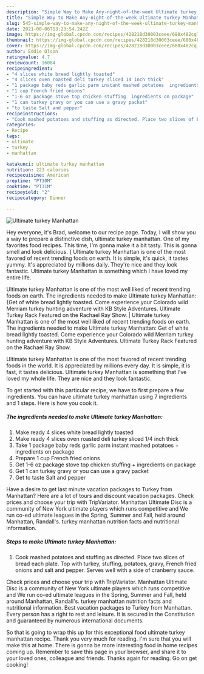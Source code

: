 ```yaml
---
description: "Simple Way to Make Any-night-of-the-week Ultimate turkey Manhattan"
title: "Simple Way to Make Any-night-of-the-week Ultimate turkey Manhattan"
slug: 545-simple-way-to-make-any-night-of-the-week-ultimate-turkey-manhattan
date: 2021-08-06T13:23:54.242Z
image: https://img-global.cpcdn.com/recipes/428218d30003ceee/680x482cq70/ultimate-turkey-manhattan-recipe-main-photo.jpg
thumbnail: https://img-global.cpcdn.com/recipes/428218d30003ceee/680x482cq70/ultimate-turkey-manhattan-recipe-main-photo.jpg
cover: https://img-global.cpcdn.com/recipes/428218d30003ceee/680x482cq70/ultimate-turkey-manhattan-recipe-main-photo.jpg
author: Eddie Olson
ratingvalue: 4.7
reviewcount: 16084
recipeingredient:
- "4 slices white bread lightly toasted"
- "4 slices oven roasted deli turkey sliced 14 inch thick"
- "1 package baby reds garlic parm instant mashed potatoes  ingredients on package"
- "1 cup French fried onions"
- "1-6 oz package stove top chicken stuffing  ingredients on package"
- "1 can turkey gravy or you can use a gravy packet"
- "to taste Salt and pepper"
recipeinstructions:
- "Cook mashed potatoes and stuffing as directed. Place two slices of bread each plate. Top with turkey, stuffing, potatoes, gravy, French fried onions and salt and pepper. Serves well with a side of cranberry sauce."
categories:
- Recipe
tags:
- ultimate
- turkey
- manhattan

katakunci: ultimate turkey manhattan 
nutrition: 223 calories
recipecuisine: American
preptime: "PT30M"
cooktime: "PT31M"
recipeyield: "2"
recipecategory: Dinner

---
```



![Ultimate turkey Manhattan](https://img-global.cpcdn.com/recipes/428218d30003ceee/680x482cq70/ultimate-turkey-manhattan-recipe-main-photo.jpg)

Hey everyone, it's Brad, welcome to our recipe page. Today, I will show you a way to prepare a distinctive dish, ultimate turkey manhattan. One of my favorites food recipes. This time, I'm gonna make it a bit tasty. This is gonna smell and look delicious.
{
Ultimate turkey Manhattan is one of the most favored of recent trending foods on earth. It is simple, it's quick, it tastes yummy. It's appreciated by millions daily. They're nice and they look fantastic. Ultimate turkey Manhattan is something which I have loved my entire life.

Ultimate turkey Manhattan is one of the most well liked of recent trending foods on earth. The ingredients needed to make Ultimate turkey Manhattan: {Get of white bread lightly toasted. Come experience your Colorado wild Merriam turkey hunting adventure with KB Style Adventures. Ultimate Turkey Rack Featured on the Rachael Ray Show.
|
Ultimate turkey Manhattan is one of the most well liked of recent trending foods on earth. The ingredients needed to make Ultimate turkey Manhattan: Get of white bread lightly toasted. Come experience your Colorado wild Merriam turkey hunting adventure with KB Style Adventures. Ultimate Turkey Rack Featured on the Rachael Ray Show.

Ultimate turkey Manhattan is one of the most favored of recent trending foods in the world. It is appreciated by millions every day. It is simple, it is fast, it tastes delicious. Ultimate turkey Manhattan is something that I've loved my whole life. They are nice and they look fantastic.


To get started with this particular recipe, we have to first prepare a few ingredients. You can have ultimate turkey manhattan using 7 ingredients and 1 steps. Here is how you cook it.

<!--inarticleads1-->

##### The ingredients needed to make Ultimate turkey Manhattan:

1. Make ready 4 slices white bread lightly toasted
1. Make ready 4 slices oven roasted deli turkey sliced 1/4 inch thick
1. Take 1 package baby reds garlic parm instant mashed potatoes + ingredients on package
1. Prepare 1 cup French fried onions
1. Get 1-6 oz package stove top chicken stuffing + ingredients on package
1. Get 1 can turkey gravy or you can use a gravy packet
1. Get to taste Salt and pepper


Have a desire to get last minute vacation packages to Turkey from Manhattan? Here are a lot of tours and discount vacation packages. Check prices and choose your trip with TripVariator. Manhattan Ultimate Disc is a community of New York ultimate players which runs competitive and We run co-ed ultimate leagues in the Spring, Summer and Fall, held around Manhattan, Randall&#39;s. turkey manhattan nutrition facts and nutritional information. 

<!--inarticleads2-->

##### Steps to make Ultimate turkey Manhattan:

1. Cook mashed potatoes and stuffing as directed. Place two slices of bread each plate. Top with turkey, stuffing, potatoes, gravy, French fried onions and salt and pepper. Serves well with a side of cranberry sauce.


Check prices and choose your trip with TripVariator. Manhattan Ultimate Disc is a community of New York ultimate players which runs competitive and We run co-ed ultimate leagues in the Spring, Summer and Fall, held around Manhattan, Randall&#39;s. turkey manhattan nutrition facts and nutritional information. Best vacation packages to Turkey from Manhattan. Every person has a right to rest and leisure. It is secured in the Constitution and guaranteed by numerous international documents. 

So that is going to wrap this up for this exceptional food ultimate turkey manhattan recipe. Thank you very much for reading. I'm sure that you will make this at home. There is gonna be more interesting food in home recipes coming up. Remember to save this page in your browser, and share it to your loved ones, colleague and friends. Thanks again for reading. Go on get cooking!
